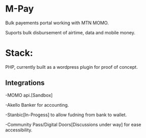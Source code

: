 # M-Pay
Bulk payements portal working with MTN MOMO.

Suports bulk disbursement of airtime, data and mobile money.

# Stack: 
PHP, currently built as a wordpress plugin for proof of concept.


## Integrations
-MOMO api.[Sandbox]

-Akello Banker for accounting.

-Stanbic[In-Progess] to allow fudning from bank to wallet.

-Community Pass/Digital Doors[Discussions under way] for ease accessibility.
